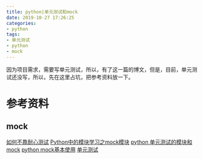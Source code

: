 ```yaml
---
title: python|单元测试和mock
date: 2019-10-27 17:26:25
categories:
- python
tags:
- 单元测试
- python
- mock
---
```

因为项目需求，需要写单元测试，所以，有了这一篇的博文，但是，目前，单元测试还没写，所以，先在这里占坑，把参考资料放一下。

<!-- more -->

# 参考资料

## mock
[如何不靠耐心测试](https://www.cnblogs.com/chenjianhong/p/4144362.html)
[Python中的模块学习之mock模块](https://blog.csdn.net/peiyao456/article/details/77075173)
[python 单元测试的模块和mock](https://blog.csdn.net/Lockey23/article/details/78753225)
[python mock基本使用](https://www.cnblogs.com/fnng/p/5648247.html)
[单元测试](https://www.liaoxuefeng.com/wiki/1016959663602400/1017604210683936)
